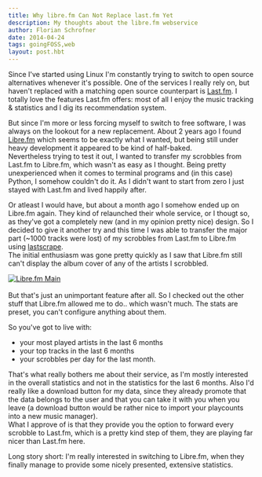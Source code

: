 ```yaml
---
title: Why libre.fm Can Not Replace last.fm Yet
description: My thoughts about the libre.fm webservice
author: Florian Schrofner
date: 2014-04-24
tags: goingFOSS,web
layout: post.hbt
---
```


Since I've started using Linux I'm constantly trying to switch to open source 
alternatives whenever it's possible. One of the services I really rely on, but haven't replaced with a matching open source counterpart is [Last.fm](http://last.fm). I totally love the features Last.fm offers: most of all I enjoy the music tracking & statistics and I dig its recommendation system.  

But since I'm more or less forcing myself to switch to free software, I was always on the lookout for a new replacement. About 2 years ago I found [Libre.fm](http://libre.fm/) which seems to be exactly what I wanted, but being still under heavy development it appeared to be kind of half-baked.  
Nevertheless trying to test it out, I wanted to transfer my <span data-tooltip class="has-tip" title="The name Last.fm gave their music-logs">scrobbles</span> from Last.fm to Libre.fm, which wasn't as easy as I thought. Being pretty unexperienced when it comes to terminal programs and (in this case) Python, I somehow couldn't do it. As I didn't want to start from zero I just stayed with Last.fm and lived happily after.  

Or atleast I would have, but about a month ago I somehow ended up on Libre.fm again. They kind of relaunched their whole service, or I thougt so, as they've got a completely new (and in my opinion pretty nice) design. So I decided to give it another try and this time I was able to transfer the major part (~1000 tracks were lost) of my scrobbles from Last.fm to Libre.fm using [lastscrape](http://encukou.github.io/lastscrape-gui/).  
The initial enthusiasm was gone pretty quickly as I saw that Libre.fm still can't display the album cover of any of the artists I scrobbled.  

<div id="pictures">
    <a href="/images/blog/2014/04/librefm_main.png" title="Libre.fm Main">
        <img src="/images/blog/2014/04/librefm_main_thumb.png" alt="Libre.fm Main">
    </a>
</div>  
<br/>
But that's just an unimportant feature after all. So I checked out the other stuff that Libre.fm allowed me to do.. which wasn't much. The stats are preset, you can't configure anything about them.  

So you've got to live with:  

- your most played artists in the last 6 months  
- your top tracks in the last 6 months  
- your scrobbles per day for the last month.  
    
That's what really bothers me about their service, as I'm mostly interested in the overall statistics and not in the statistics for the last 6 months. Also I'd really like a download button for my data, since they already promote that the data belongs to the user and that you can take it with you when you leave (a download button would be rather nice to import your playcounts into a new music manager).  
What I approve of is that they provide you the option to forward every scrobble to Last.fm, which is a pretty kind step of them, they are playing far nicer than Last.fm here.

Long story short: I'm really interested in switching to Libre.fm, when they finally manage to provide some nicely presented, extensive statistics.
